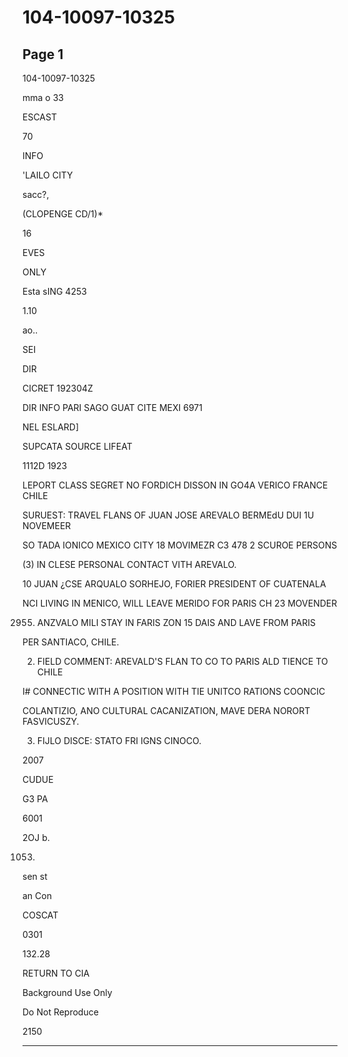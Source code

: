 # 104-10097-10325

## Page 1

104-10097-10325

mma o 33

ESCAST

70

INFO

'LAILO CITY

sacc?,

(CLOPENGE CD/1)*

16

EVES

ONLY

Esta sING 4253

1.10

ao..

SEI

DIR

CICRET 192304Z

DIR INFO PARI SAGO GUAT CITE MEXI 6971

NEL ESLARD]

SUPCATA SOURCE LIFEAT

1112D 1923

LEPORT CLASS SEGRET NO FORDICH DISSON IN GO4A VERICO FRANCE CHILE

SURUEST: TRAVEL FLANS OF JUAN JOSE AREVALO BERMEdU DUI 1U NOVEMEER

SO TADA IONICO MEXICO CITY 18 MOVIMEZR C3 478 2 SCUROE PERSONS

(3) IN CLESE PERSONAL CONTACT VITH AREVALO.

10 JUAN ¿CSE ARQUALO SORHEJO, FORIER PRESIDENT OF CUATENALA

NCI LIVING IN MENICO, WILL LEAVE MERIDO FOR PARIS CH 23 MOVENDER

2955. ANZVALO MILI STAY IN FARIS ZON 15 DAIS AND LAVE FROM PARIS

PER SANTIACO, CHILE.

2. FIELD COMMENT: AREVALD'S FLAN TO CO TO PARIS ALD TIENCE TO CHILE

I# CONNECTIC WITH A POSITION WITH TIE UNITCO RATIONS COONCIC

COLANTIZIO, ANO CULTURAL CACANIZATION, MAVE DERA NORORT FASVICUSZY.

3. FIJLO DISCE: STATO FRI IGNS CINOCO.

2007

CUDUE

G3 PA

6001

2OJ b.

1053.

sen st

an Con

COSCAT

0301

132.28

RETURN TO CIA

Background Use Only

Do Not Reproduce

2150

---

